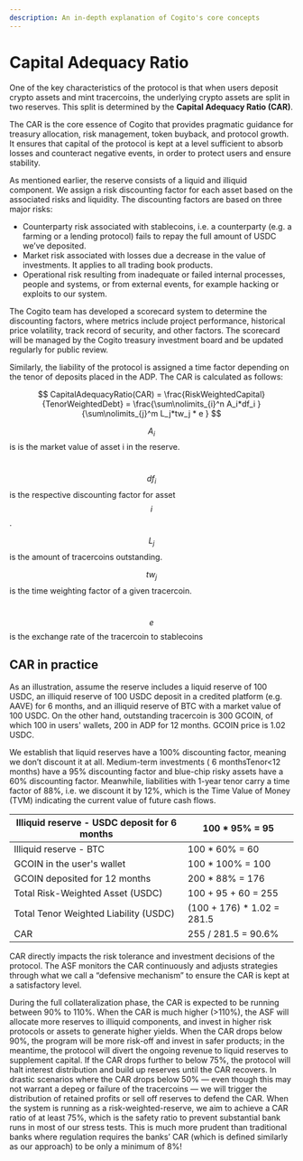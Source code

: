 ```yaml
---
description: An in-depth explanation of Cogito's core concepts
---
```


# Capital Adequacy Ratio

One of the key characteristics of the protocol is that when users deposit crypto assets and mint tracercoins, the underlying crypto assets are split in two reserves. This split is determined by the **Capital Adequacy Ratio (CAR)**.&#x20;

The CAR is the core essence of Cogito that provides pragmatic guidance for treasury allocation, risk management, token buyback, and protocol growth. It ensures that capital of the protocol is kept at a level sufficient to absorb losses and counteract negative events, in order to protect users and ensure stability.

As mentioned earlier, the reserve consists of a liquid and illiquid component. We assign a risk discounting factor for each asset based on the associated risks and liquidity. The discounting factors are based on three major risks:&#x20;

* Counterparty risk associated with stablecoins, i.e. a counterparty (e.g. a farming or a lending protocol) fails to repay the full amount of USDC we’ve deposited.
* Market risk associated with losses due a decrease in the value of investments. It applies to all trading book products.&#x20;
* Operational risk resulting from inadequate or failed internal processes, people and systems, or from external events, for example hacking or exploits to our system.&#x20;

The Cogito team has developed a scorecard system to determine the discounting factors, where metrics include project performance, historical price volatility, track record of security, and other factors. The scorecard will be managed by the Cogito treasury investment board and be updated regularly for public review.

Similarly, the liability of the protocol is assigned a time factor depending on the tenor of deposits placed in the ADP. The CAR is calculated as follows:

$$
CapitalAdequacyRatio(CAR) = \frac{RiskWeightedCapital}{TenorWeightedDebt} = \frac{\sum\nolimits_{i}^n A_i*df_i }{\sum\nolimits_{j}^m L_j*tw_j * e }
$$

$$A_i$$ is  is the market value of asset i in the reserve.

​$$df_i$$is the respective discounting factor for asset $$i$$.

$$L_j$$is the amount of tracercoins outstanding.

$$tw_j$$is the time weighting factor of a given tracercoin.

​$$e$$ is the exchange rate of the tracercoin to stablecoins

## ​CAR in practice

As an illustration, assume the reserve includes a liquid reserve of 100 USDC, an illiquid reserve of 100 USDC deposit in a credited platform (e.g. AAVE) for 6 months, and an illiquid reserve of BTC with a market value of 100 USDC. On the other hand, outstanding tracercoin is 300 GCOIN, of which 100 in users' wallets, 200 in ADP for 12 months. GCOIN price is 1.02 USDC.

We establish that liquid reserves have a 100% discounting factor, meaning we don’t discount it at all. Medium-term investments ( 6 monthsTenor<12 months) have a 95% discounting factor and blue-chip risky assets have a 60% discounting factor. Meanwhile, liabilities with 1-year tenor carry a time factor of 88%, i.e. we discount it by 12%, which is the Time Value of Money (TVM) indicating the current value of future cash flows.

| Illiquid reserve - USDC deposit for 6 months | 100 \* 95% = 95             |
| -------------------------------------------- | --------------------------- |
| Illiquid reserve - BTC                       | 100 \* 60% = 60             |
| GCOIN in the user's wallet                   | 100 \* 100% = 100           |
| GCOIN deposited for 12 months                | 200 \* 88% = 176            |
| Total Risk-Weighted Asset (USDC)             | 100 + 95 + 60 = 255         |
| Total Tenor Weighted Liability (USDC)        | (100 + 176) \* 1.02 = 281.5 |
| CAR                                          | 255 / 281.5 = 90.6%         |

CAR directly impacts the risk tolerance and investment decisions of the protocol. The ASF monitors the CAR continuously and adjusts strategies through what we call a “defensive mechanism” to ensure the CAR is kept at a satisfactory level.

During the full collateralization phase, the CAR is expected to be running between 90% to 110%. When the CAR is much higher (>110%), the ASF will allocate more reserves to illiquid components, and invest in higher risk protocols or assets to generate higher yields. When the CAR drops below 90%, the program will be more risk-off and invest in safer products; in the meantime, the protocol will divert the ongoing revenue to liquid reserves to supplement capital. If the CAR drops further to below 75%, the protocol will halt interest distribution and build up reserves until the CAR recovers. In drastic scenarios where the CAR drops below 50% — even though this may not warrant a depeg or failure of the tracercoins — we will trigger the distribution of retained profits or sell off reserves to defend the CAR. When the system is running as a risk-weighted-reserve, we aim to achieve a CAR ratio of at least 75%, which is the safety ratio to prevent substantial bank runs in most of our stress tests. This is much more prudent than traditional banks where regulation requires the banks’ CAR (which is defined similarly as our approach) to be only a minimum of 8%!
